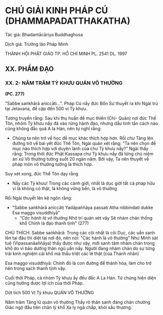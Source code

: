 # CHÚ GIẢI KINH PHÁP CÚ (DHAMMAPADATTHAKATHA)

Tác giả: Bhadantācāriya Buddhaghosa

Dịch giả: Trưởng lão Pháp Minh

THÀNH HỘI PHẬT GIÁO TP. HỒ CHÍ MINH
PL. 2541 DL. 1997

## XX. PHẨM ĐẠO

### XX. 2- NĂM TRĂM TỲ KHƯU QUÁN VÔ THƯỜNG

**(PC. 277)**

"Sabbe saṅkhārā aniccāti...". Pháp Cú nầy đức Bổn Sư thuyết ra khi Ngài trú tại Jetavana, đề cập đến 500 vị Tỳ khưu.

Tương truyền rằng: Sau khi thụ huấn đề mục thiền (Chỉ- Quán) nơi đức Thế Tôn, nhóm Tỳ khưu nầy đã vào rừng hành đạo, nhưng dầu tinh tấn cách nào cũng không đắc quả A la Hán, nên tự nghĩ rằng:

- Chúng ta nên trở về học đề mục khác thích hợp hơn.
  Rồi chư Tăng lên đường trở về bái yết đức Thế Tôn, Ngài quán xét rằng: "Ta nên chọn đề mục nào thích hợp với duyên lành của chư Tỳ khưu nầy?" Ngài thấy rằng: Trong thời đức Phật Kassapa chư Tỳ khưu nầy đã từng chú niệm án xứ Vô thường tưởng suốt 20 ngàn năm. Bởi vậy, Ta nên thuyết về pháp môn vô thường tướng là thích hợp.

Suy xét xong, đức Thế Tôn dạy rằng

- Nầy các Tỳ khưu! Trong các cảnh giới, nhất là dục giới tất cả pháp hữu vi là không có thật, là không vững bền, là vô thường

Rồi Ngài thuyết lên kệ ngôn rằng:

- "Sabbe saṅkhārā aniccāti
  Yadāpaññāya passati
  Atha nibbindati dukke
  Esa maggo visuddhiyā"
  - _"Các hành là vô thường_
    Nhờ trí quán xét vậy
    Sẽ nhàm chán thống khổ
    Chính là đạo thanh tịnh" (277)

CHÚ THÍCH:
Sabbe saṅkhārā: Trong các cõi nhất là cõi Dục, các uẩn sanh lên tại đâu thì diệt tại nơi đó, nên nói: "Các hành là vô thường" Như Minh sát tuệ (Vipassanāaññāya) thấy được như vậy, mới sanh tâm nhàm chán trong khổ do vì bảo dưỡng thân ngũ uẩn nầy. Người đang nhàm chán do sự từng trãi kinh nghiệm cái khổ mà thấu triệt các lẽ thật (của Thánh nhân)

Esa maggo visuddhiyā: Chính đó là con đường để thánh hóa, làm cho trở nên trong sạch thanh tịnh vậy.

Cuối thời Pháp, cả nhóm Tỳ khưu ấy đều đắc A La Hán. Tứ chúng hiện diện cũng hưởng được lợi ích của thời Pháp.

Dứt tích 500 VỊ Tỳ khưu QUÁN VÔ THƯỜNG

Năm trăm Tăng lữ quán vô thường
Thấy rõ thân sanh đáng chán chường
Giác ngộ đầu tiên chân lý khổ
Xa ly ngã chấp, khỏi sầu thương.
